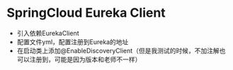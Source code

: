# SpringCloud Eureka Client
- 引入依赖EurekaClient
- 配置文件yml，配置注册到Eureka的地址
- 在启动类上添加@EnableDiscoveryClient（但是我测试的时候，不加注解也可以注册到，可能是因为版本和老师不一样）